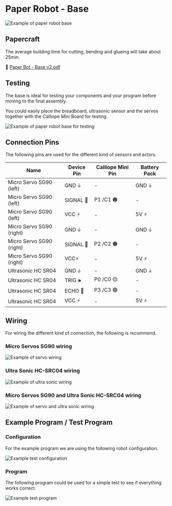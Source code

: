 # Paper Robot - Base

![Example of paper robot base](paper_robot_base.jpg)

## Papercraft

The average building time for cutting, bending and glueing will take about 25min.

📄 [Paper Bot - Base v2.pdf](papercraft/Paper%20Bot%20-%20Base%20v2.pdf)

## Testing

The base is ideal for testing your components and your program before moving to the final assembly.

You could easily place the breadboard, ultrasonic sensor and the servos together with the Calliope Mini Board for testing.

![Example of paper robot base for testing](images/paper_robot_base_assembled.jpg)

## Connection Pins

The following pins are used for the different kind of sensors and actors.

| Name                     | Device Pin | Calliope Mini Pin | Battery Pack |
| ------------------------ | ---------- | ----------------- | ------------ |
| Micro Servo SG90 (left)  | GND ⏚      | -                 | GND ⏚        |
| Micro Servo SG90 (left)  | SIGNAL 🦾  | P1 /C1 🟠         | -            |
| Micro Servo SG90 (left)  | VCC ⚡     | -                 | 5V ⚡        |
| Micro Servo SG90 (right) | GND ⏚      | -                 | GND ⏚        |
| Micro Servo SG90 (right) | SIGNAL 🦾  | P2 /C2 🟠         | -            |
| Micro Servo SG90 (right) | VCC⚡      | -                 | 5V ⚡        |
| Ultrasonic HC SR04       | GND ⏚      | -                 | GND ⏚        |
| Ultrasonic HC SR04       | TRIG 🕪     | P0 /C0 🟡         | -            |
| Ultrasonic HC SR04       | ECHO 🎤    | P3 /C3 🟢         | -            |
| Ultrasonic HC SR04       | VCC ⚡     | -                 | 5V ⚡        |

## Wiring

For wiring the different kind of connection, the following is recommend.

### Micro Servos SG90 wiring

![Example of servo wiring](images/base_servos_wiring.png)

### Ultra Sonic HC-SRC04 wiring

![Example of ultra sonic wiring](images/base_ultrasonic_wiring.png)

### Micro Servos SG90 and Ultra Sonic HC-SRC04 wiring

![Example of servo and ultra sonic wiring](images/base_servo_and_ultrasonic_wiring.png)

## Example Program / Test Program

### Configuration

For the example program we are using the following robot configuration.

![Example test configuration](images/example_test_configuration.png)

### Program

The following program could be used for a simple test to see if everything works correct.

![Example test program](images/example_test_program.png)
